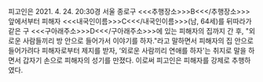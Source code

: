 피고인은 2021. 4. 24. 20:30경 서울 종로구 <<<추행장소>>>B<<</추행장소>>> 앞에서부터 피해자 <<<내국인이름>>>C<<</내국인이름>>>(남, 64세)를 뒤따라가 같은 구 <<<구아래주소>>>D<<</구아래주소>>>에 있는 피해자의 집까지 간 후, "외로운 사람들끼리 방 안으로 들어가서 이야기를 하자."라고 말하면서 피해자의 집 안으로 들어가려다 피해자로부터 제지를 받자, ‘외로운 사람끼리 연애를 하자'는 취지로 말을 하면서 갑자기 손으로 피해자의 성기를 만졌다.
이로써 피고인은 피해자를 강제로 추행하였다.
